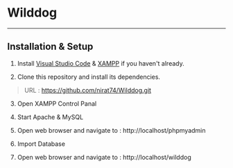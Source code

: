 Wilddog
===================
----------

 Installation & Setup
-------------

1. Install  [Visual Studio Code](https://code.visualstudio.com/download) & [XAMPP](https://www.apachefriends.org/download.html) if you haven't already.

2. Clone this repository and install its dependencies.
>  URL : https://github.com/nirat74/Wilddog.git

3. Open XAMPP Control Panal

4. Start Apache & MySQL

5. Open web browser  and navigate to : http://localhost/phpmyadmin 

6. Import Database

7. Open web browser  and navigate to :  http://localhost/wilddog  
